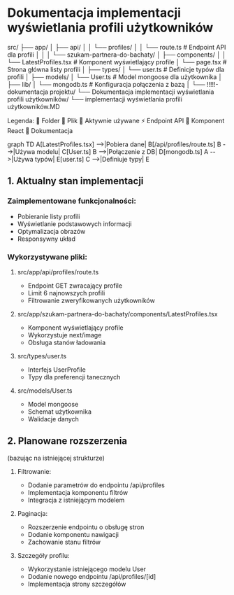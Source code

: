 # Dokumentacja implementacji wyświetlania profili użytkowników

src/
├── app/
│ ├── api/
│ │ └── profiles/
│ │ └── route.ts # Endpoint API dla profili
│ │
│ └── szukam-partnera-do-bachaty/
│ ├── components/
│ │ └── LatestProfiles.tsx # Komponent wyświetlający profile
│ └── page.tsx # Strona główna listy profili
│
├── types/
│ └── user.ts # Definicje typów dla profili
│
├── models/
│ └── User.ts # Model mongoose dla użytkownika
│
├── lib/
│ └── mongodb.ts # Konfiguracja połączenia z bazą
│
└── !!!!!-dokumentacja projektu/
└── Dokumentacja implementacji wyświetlania profili użytkowników/
└── implementacji wyświetlania profili użytkowników.MD

Legenda:
📁 Folder
📄 Plik
🔄 Aktywnie używane
⚡ Endpoint API
🎨 Komponent React
📝 Dokumentacja

graph TD
A[LatestProfiles.tsx] -->|Pobiera dane| B[/api/profiles/route.ts]
B -->|Używa modelu| C[User.ts]
B -->|Połączenie z DB| D[mongodb.ts]
A -->|Używa typów| E[user.ts]
C -->|Definiuje typy| E

## 1. Aktualny stan implementacji

### Zaimplementowane funkcjonalności:

- Pobieranie listy profili
- Wyświetlanie podstawowych informacji
- Optymalizacja obrazów
- Responsywny układ

### Wykorzystywane pliki:

1. src/app/api/profiles/route.ts

   - Endpoint GET zwracający profile
   - Limit 6 najnowszych profili
   - Filtrowanie zweryfikowanych użytkowników

2. src/app/szukam-partnera-do-bachaty/components/LatestProfiles.tsx

   - Komponent wyświetlający profile
   - Wykorzystuje next/image
   - Obsługa stanów ładowania

3. src/types/user.ts

   - Interfejs UserProfile
   - Typy dla preferencji tanecznych

4. src/models/User.ts
   - Model mongoose
   - Schemat użytkownika
   - Walidacje danych

## 2. Planowane rozszerzenia

(bazując na istniejącej strukturze)

1. Filtrowanie:

   - Dodanie parametrów do endpointu /api/profiles
   - Implementacja komponentu filtrów
   - Integracja z istniejącym modelem

2. Paginacja:

   - Rozszerzenie endpointu o obsługę stron
   - Dodanie komponentu nawigacji
   - Zachowanie stanu filtrów

3. Szczegóły profilu:
   - Wykorzystanie istniejącego modelu User
   - Dodanie nowego endpointu /api/profiles/[id]
   - Implementacja strony szczegółów
